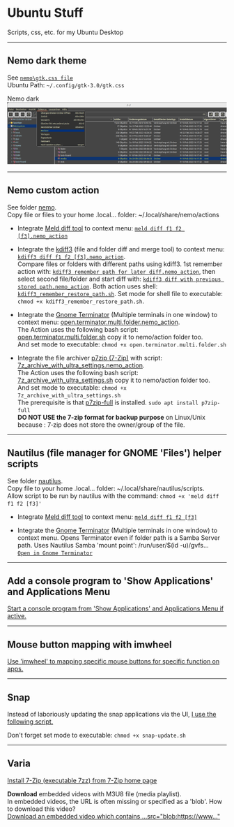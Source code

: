# Ubuntu Stuff

Scripts, css, etc. for my Ubuntu Desktop

***

## Nemo dark theme

See [``nemo\gtk.css file``](./nemo/gtk.css)\
Ubuntu Path: ``~/.config/gtk-3.0/gtk.css``

Nemo dark
![Nemo dark](./img/NemoDark.png)

***

## Nemo custom action

See folder [nemo](./nemo/).\
Copy file or files to your home .local... folder: ~/.local/share/nemo/actions

- Integrate [Meld diff tool](https://de.wikipedia.org/wiki/Meld) to context menu: [``meld diff f1 f2 [f3].nemo_action``](./nemo/meld/meld%20diff%20f1%20f2%20%5Bf3%5D.nemo_action)

- Integrate the [kdiff3](https://apps.kde.org/kdiff3/) (file and folder diff and merge tool) to context menu: [``kdiff3 diff f1 f2 [f3].nemo_action``](./nemo/kdiff/kdiff3%20diff%20fi%20f2%20%5Bf3%5D.nemo_action).\
Compare files or folders with different paths using kdiff3. 1st remember action with: [``kdiff3 remember path for later diff.nemo_action``](./nemo/kdiff/kdiff3%20remember%20path%20for%20later%20diff.nemo_action), then select second file/folder and start diff with: [``kdiff3 diff with previous stored path.nemo_action``](./nemo/kdiff/kdiff3%20diff%20with%20previous%20stored%20path.nemo_action). Both action uses shell: [``kdiff3_remember_restore_path.sh``](./nemo/kdiff/kdiff3_remember_restore_path.sh). Set mode for shell file to executable: ``chmod +x kdiff3_remember_restore_path.sh``.

- Integrate the [Gnome Terminator](https://en.wikipedia.org/wiki/GNOME_Terminator) (Multiple terminals in one window) to context menu:
[open.terminator.multi.folder.nemo_action](./nemo/Terminator/open.terminator.multi.folder.nemo_action).\
The Action uses the following bash script: [open.terminator.multi.folder.sh](./nemo/Terminator/open.terminator.multi.folder.sh) copy it to nemo/action folder too.\
And set mode to executable: ``chmod +x open.terminator.multi.folder.sh``

- Integrate the file archiver [p7zip (7-Zip)](https://www.7-zip.org/) with script: [7z_archive_with_ultra_settings.nemo_action](./nemo/p7zip/7z_archive_with_ultra_settings.nemo_action).\
The Action uses the following bash script: [7z_archive_with_ultra_settings.sh](./nemo/p7zip/7z_archive_with_ultra_settings.sh) copy it to nemo/action folder too.\
And set mode to executable: ``chmod +x 7z_archive_with_ultra_settings.sh``\
The prerequisite is that [p7zip-full](https://packages.ubuntu.com/search?keywords=p7zip-full) is installed. ``sudo apt install p7zip-full``\
**DO NOT USE the 7‐zip format for backup purpose** on Linux/Unix because :
7‐zip does not store the owner/group of the file.

***

## Nautilus (file manager for GNOME 'Files') helper scripts

See folder [nautilus](./nautilus/).\
Copy file to your home .local... folder: ~/.local/share/nautilus/scripts.\
Allow script to be run by nautilus with the command: ``chmod +x 'meld diff f1 f2 [f3]'`` 

- Integrate [Meld diff tool](https://de.wikipedia.org/wiki/Meld) to context menu: [``meld diff f1 f2 [f3]``](./nautilus/meld%20diff%20f1%20f2%20%5Bf3%5D)

- Integrate the [Gnome Terminator](https://en.wikipedia.org/wiki/GNOME_Terminator) (Multiple terminals in one window) to context menu. Opens Terminator even if folder path is a Samba Server path. Uses Nautilus Samba 'mount point': /run/user/$(id -u)/gvfs...\
[``Open in Gnome Terminator``](./nautilus/Open%20in%20Gnome%20Terminator)

***

## Add a console program to 'Show Applications' and Applications Menu

[Start a console program from 'Show Applications' and Applications Menu if active.](./varia/Desktop/Call%20terminal%20app%20from%20menu.md)

***

## Mouse button mapping with imwheel

[Use 'imwheel' to mapping specific mouse buttons for specific function on apps.](./desktop/imwheel/Mouse%20button%20mapping.md)

***

## Snap

Instead of laboriously updating the snap applications via the UI, [I use the following script.](./snap/snap-update.sh)

Don't forget set mode to executable: ``chmod +x snap-update.sh``

***

## Varia

[Install 7-Zip (executable 7zz) from 7-Zip home page](./varia/7zz/install%207-Zip.md)

**Download** embedded videos with M3U8 file (media playlist).\
In embedded videos, the URL is often missing or specified as a 'blob'. How to download this video?\
[Download an embedded video which contains ...src="blob:https://www..."](./varia/ffmpeg/download_blob/download_blob_m3u8.md)
